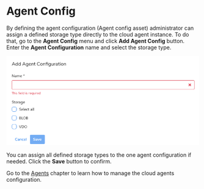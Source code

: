 # Agent Config

By defining the agent configuration \(Agent config asset\) administrator can assign a defined storage type directly to the cloud agent instance.  To do that, go to the **Agent Config** menu and click **Add Agent Config** button. Enter the **Agent Configuration** name and select the storage type.

![](../../.gitbook/assets/image%20%2811%29.png)

You can assign all defined storage types to the one agent configuration if needed. Click the **Save** button to confirm.

Go to the [Agents]() chapter to learn how to manage the cloud agents configuration.

